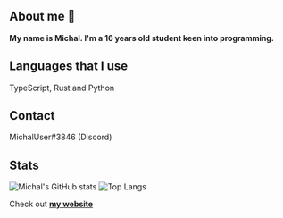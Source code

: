 ## About me 👋

**My name is Michal. I'm a 16 years old student keen into programming.**

## Languages that I use
TypeScript, Rust and Python

## Contact
MichalUser#3846 (Discord)

## Stats

![Michal's GitHub stats](https://github-readme-stats.vercel.app/api?username=MichalUSER&show_icons=true&theme=onedark)
![Top Langs](https://github-readme-stats.vercel.app/api/top-langs/?username=MichalUSER&theme=onedark&langs_count=3&&hide)

Check out **[my website](https://michaluser.github.io)**
